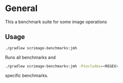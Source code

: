 # General

This a benchmark suite for some image operations


## Usage

```bash
./gradlew scrimage-benchmarks:jmh
```
Runs all benchmarks and
```bash
./gradlew scrimage-benchmarks:jmh -Pincludes=<REGEX>
```
specific benchmarks.

